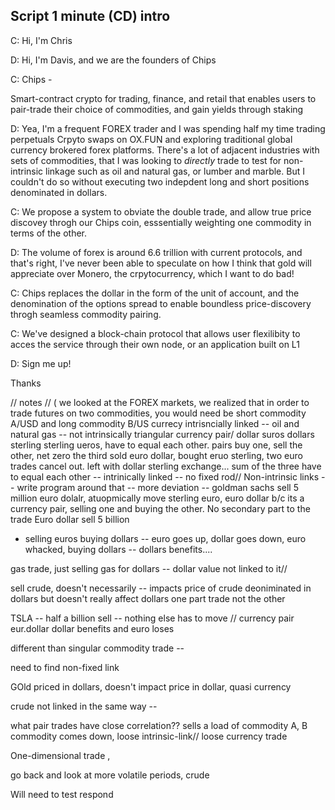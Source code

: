 ## Script 1 minute (CD) intro


C: Hi, I'm Chris

D: Hi, I'm Davis, and we are the founders of Chips

C: Chips - 

Smart-contract crypto for trading, finance, and retail that enables users to pair-trade their choice of commodities, and gain yields through staking

D: Yea, I'm a frequent FOREX trader and I was spending half my time trading perpetuals Crpyto swaps on OX.FUN and exploring traditional global currency brokered forex platforms. There's a lot of adjacent industries with sets of commodities, that I was looking to *directly* trade to test for non-intrinsic linkage such as oil and natural gas, or lumber and marble. But I couldn't do so without executing two indepdent long and short positions denominated in dollars. 
 
C: We propose a system to obviate the double trade, and allow true price discovey throgh our Chips coin, esssentially weighting one commodity in terms of the other. 

D: The volume of forex is around 6.6 trillion with current protocols, and that's right, I've never been able to speculate on how I think that gold will appreciate over Monero, the crpytocurrency, which I want to do bad!

C: Chips replaces the dollar in the form of the unit of account, and the
denomination of the options spread to enable boundless price-discovery throgh seamless commodity pairing. 

C: We've designed a block-chain protocol that allows user flexilibity to acces the service through their own node, or an application built on L1 

D: Sign me up!

Thanks


// notes
// ( we looked at the FOREX markets, we realized that in order to trade futures on two commodities, you would need be short commodity A/USD and long commodity B/US
currecy intrisncially linked -- 
oil and natural gas -- not intrinsically 
triangular currency pair/ dollar suros dollars sterling sterling ueros, have to equal each other. pairs buy one, sell the other, net zero the third 
sold euro dollar, bought eruo sterling, two euro trades cancel out. left with dollar sterling exchange... 
sum of the three have to equal each other -- intrinically linked -- no fixed rod// 
Non-intrinsic links -- write program around that -- more deviation -- 
goldman sachs sell 5 million euro dolalr, atuopmically move sterling euro, euro dollar b/c its a currency pair, selling one and buying the other.
No secondary part to the trade
Euro dollar sell 5 billion 
- selling euros buying dollars -- euro goes up, dollar goes down, euro whacked, buying dollars -- dollars benefits.... 

gas trade, just selling gas for dollars -- dollar value not linked to it//  

sell crude, doesn't necessarily -- impacts price of crude deoniminated in dollars but doesn't really affect dollars 
one part trade not the other

TSLA -- half a billion sell -- nothing else has to move // currency pair eur.dollar dollar benefits and euro loses 

different than singular commodity trade -- 

need to find non-fixed link 

GOld priced in dollars, doesn't impact price in dollar, quasi currency 

crude not linked in the same way --  

what pair trades have close correlation?? sells a load of commodity A, B commodity comes down, loose intrinsic-link// loose currency trade

One-dimensional trade , 

go back and look at more volatile periods, crude 

Will need to test respond 
